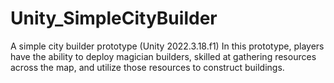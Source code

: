 # Unity_SimpleCityBuilder
 A simple city builder prototype (Unity 2022.3.18.f1)  In this prototype, players have the ability to deploy magician builders, skilled at gathering resources across the map, and utilize those resources to construct buildings.
